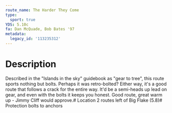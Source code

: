 ```yaml
---
route_name: The Harder They Come
type:
  sport: true
YDS: 5.10c
fa: Dan McQuade, Bob Bates '97
metadata:
  legacy_id: '113235312'
---
```

# Description
Described in the "Islands in the sky" guidebook as "gear to tree", this route sports nothing but bolts.  Perhaps it was retro-bolted?  Either way, it's a good route that follows a crack for the entire way.  It'd be a semi-heads up lead on gear, and even with the bolts it keeps you honest.  Good route, great warm up - Jimmy Cliff would approve.# Location
2 routes left of Big Flake (5.8)# Protection
bolts to anchors